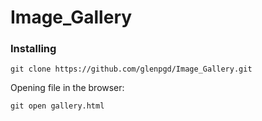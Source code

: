 # Image_Gallery



### Installing

```
git clone https://github.com/glenpgd/Image_Gallery.git
```
  Opening file in the browser:
```
git open gallery.html 
```
